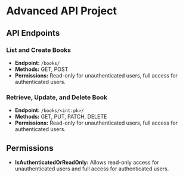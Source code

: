 # Advanced API Project

## API Endpoints

### List and Create Books

- **Endpoint:** `/books/`
- **Methods:** GET, POST
- **Permissions:** Read-only for unauthenticated users, full access for authenticated users.

### Retrieve, Update, and Delete Book

- **Endpoint:** `/books/<int:pk>/`
- **Methods:** GET, PUT, PATCH, DELETE
- **Permissions:** Read-only for unauthenticated users, full access for authenticated users.

## Permissions

- **IsAuthenticatedOrReadOnly:** Allows read-only access for unauthenticated users and full access for authenticated users.
